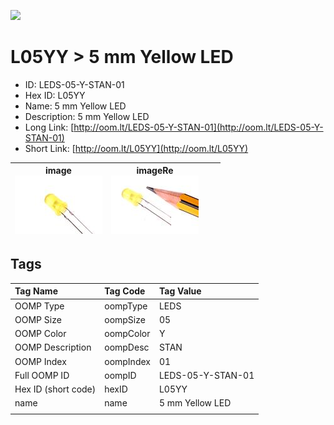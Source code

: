 


  
![][im]
# L05YY > 5 mm Yellow LED

- ID: LEDS-05-Y-STAN-01
- Hex ID: L05YY
- Name: 5 mm Yellow LED
- Description: 5 mm Yellow LED
- Long Link: [http://oom.lt/LEDS-05-Y-STAN-01](http://oom.lt/LEDS-05-Y-STAN-01)
- Short Link: [http://oom.lt/L05YY](http://oom.lt/L05YY)
  

|image<br>[![](https://raw.githubusercontent.com/oomlout/oomlout_OOMP_parts_V2/main/LEDS/05/Y/STAN/01/image_140.jpg)](https://github.com/oomlout/oomlout_OOMP_parts_V2/tree/main/LEDS/05/Y/STAN/01/image.jpg)|imageRe<br>[![](https://raw.githubusercontent.com/oomlout/oomlout_OOMP_parts_V2/main/LEDS/05/Y/STAN/01/image_RE_140.jpg)](https://github.com/oomlout/oomlout_OOMP_parts_V2/tree/main/LEDS/05/Y/STAN/01/image_RE.jpg)|||
| :---: | :---: | :---: | :---: |

## Tags
  

|Tag Name|Tag Code|Tag Value|
| :--- | :--- | :--- |
|OOMP Type|oompType|LEDS|
|OOMP Size|oompSize|05|
|OOMP Color|oompColor|Y|
|OOMP Description|oompDesc|STAN|
|OOMP Index|oompIndex|01|
|Full OOMP ID|oompID|LEDS-05-Y-STAN-01|
|Hex ID (short code)|hexID|L05YY|
|name|name|5 mm Yellow LED|
||||



[im]: LEDS/05/Y/STAN/01/image_450.jpg
